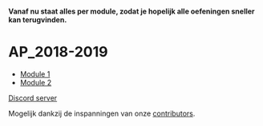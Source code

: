 #### Vanaf nu staat alles per module, zodat je hopelijk alle oefeningen sneller kan terugvinden.
# AP_2018-2019
- [Module 1](module1.md)
- [Module 2](module2.md)


[Discord server](https://apti.ml/discord)


Mogelijk dankzij de inspanningen van onze [contributors](https://github.com/AP-TI-2018-2019/AP_2018-2019/graphs/contributors).
